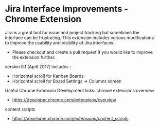 # Jira Interface Improvements - Chrome Extension

Jira is a great tool for issue and project tracking but sometimes the interface can be frustrating. This extension includes various modifications to improve the usability and visibility of Jira interfaces.

* Please checkout and create a pull request if you would like to improve the extension further.

version 0.1 (April 2017) includes :
* Horizontal scroll for Kanban Boards
* Horizontal scroll for Board Settings -> Columns screen

Useful Chrome Extension Development links:
chrome extensions overview
* https://developer.chrome.com/extensions/overview

content scripts
* https://developer.chrome.com/extensions/content_scripts
